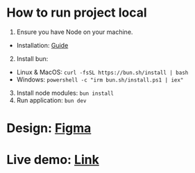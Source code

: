 # How to run project local
1. Ensure you have Node on your machine.
 - Installation: [Guide](https://nodejs.org/en/download) 
2. Install bun:
 - Linux & MacOS: `curl -fsSL https://bun.sh/install | bash`
 - Windows: `powershell -c "irm bun.sh/install.ps1 | iex"`
3. Install node modules: `bun install`
4. Run application: `bun dev`

# Design: [Figma](https://www.figma.com/design/mztvjjQpCaiGnb1qH6UZLa/Untitled?node-id=132-56&t=lOZCgYHAUmPQ5EoQ-1)

# Live demo: [Link](https://sonic-labs-fe-assignment.vercel.app/)
